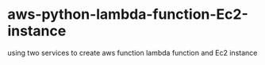 # aws-python-lambda-function-Ec2-instance
using two services to create aws function lambda function and Ec2 instance
